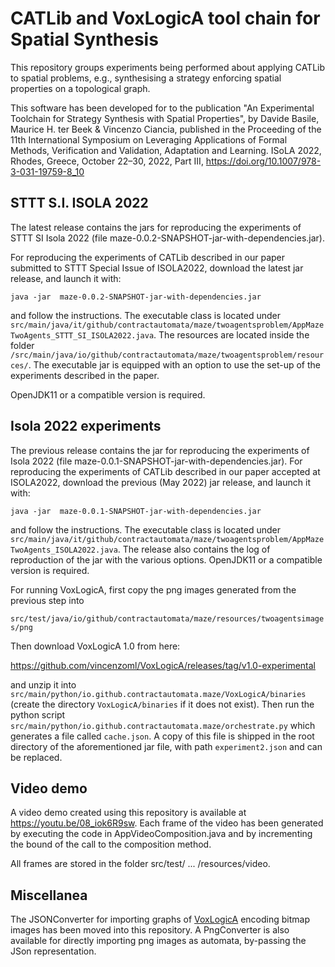 # CATLib and VoxLogicA tool chain for Spatial Synthesis

This repository groups experiments being performed about applying CATLib to spatial problems, e.g., synthesising a strategy 
enforcing spatial properties on a topological graph.

This software has been developed for to the publication "An Experimental Toolchain for Strategy Synthesis with Spatial Properties", by Davide Basile, Maurice H. ter Beek & Vincenzo Ciancia, published in the Proceeding of the 11th International Symposium on Leveraging Applications of Formal Methods, Verification and Validation,  Adaptation and Learning.  ISoLA 2022, Rhodes, Greece, October 22–30, 2022,  Part III, https://doi.org/10.1007/978-3-031-19759-8_10 


## STTT S.I. ISOLA 2022

The latest release contains the jars for reproducing the experiments of STTT SI Isola 2022 (file maze-0.0.2-SNAPSHOT-jar-with-dependencies.jar). 

For reproducing the experiments of CATLib described in our paper submitted to STTT Special Issue of ISOLA2022, download the latest jar release, and launch it with:

`java -jar  maze-0.0.2-SNAPSHOT-jar-with-dependencies.jar`

and follow the instructions. The executable class is located under `src/main/java/it/github/contractautomata/maze/twoagentsproblem/AppMazeTwoAgents_STTT_SI_ISOLA2022.java`.
The resources are located inside the folder `/src/main/java/io/github/contractautomata/maze/twoagentsproblem/resources/`. 
The executable jar is equipped with an option to use the set-up of the experiments described in the paper.

OpenJDK11 or  a compatible version is required.

## Isola 2022 experiments

The previous release contains the jar for reproducing  the experiments of Isola 2022 (file maze-0.0.1-SNAPSHOT-jar-with-dependencies.jar). 
For reproducing the experiments of CATLib described in our paper accepted  at ISOLA2022, download the previous (May 2022) jar release, and launch it with:

`java -jar  maze-0.0.1-SNAPSHOT-jar-with-dependencies.jar`

and follow the instructions. The executable class is located under `src/main/java/it/github/contractautomata/maze/twoagentsproblem/AppMazeTwoAgents_ISOLA2022.java`.
The release also contains the log of reproduction of the jar with the various options. 
OpenJDK11 or  a compatible version is required.


For running VoxLogicA, first copy the png images generated from the previous step into 

`src/test/java/io/github/contractautomata/maze/resources/twoagentsimages/png`

Then download VoxLogicA 1.0 from here: 

https://github.com/vincenzoml/VoxLogicA/releases/tag/v1.0-experimental 

and unzip it into `src/main/python/io.github.contractautomata.maze/VoxLogicA/binaries` (create the directory `VoxLogicA/binaries` if it does not exist). Then run the python script `src/main/python/io.github.contractautomata.maze/orchestrate.py` which generates a file called `cache.json`. A copy of this file is shipped in the root directory of the aforementioned jar file, with path `experiment2.json` and can be replaced. 



## Video demo
A video demo created using this repository is available at https://youtu.be/08_iok6R9sw.
Each frame of the video has been generated by executing the code in  AppVideoComposition.java
and by incrementing the bound of the call to the composition method. 

All frames are stored in the folder src/test/ ... /resources/video.


## Miscellanea

The JSONConverter for importing graphs of <a href="https://github.com/vincenzoml/VoxLogicA">VoxLogicA</a> encoding bitmap images has been moved into this repository.
A PngConverter is also available for directly importing png images as automata, by-passing the JSon representation.
